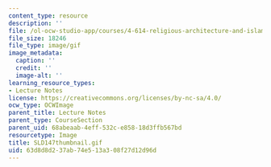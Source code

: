 ```yaml
---
content_type: resource
description: ''
file: /ol-ocw-studio-app/courses/4-614-religious-architecture-and-islamic-cultures-fall-2002/63d8d8d237ab74e513a308f27d12d96d_SLD147thumbnail.gif
file_size: 18246
file_type: image/gif
image_metadata:
  caption: ''
  credit: ''
  image-alt: ''
learning_resource_types:
- Lecture Notes
license: https://creativecommons.org/licenses/by-nc-sa/4.0/
ocw_type: OCWImage
parent_title: Lecture Notes
parent_type: CourseSection
parent_uid: 68abeaab-4eff-532c-e858-18d3ffb567bd
resourcetype: Image
title: SLD147thumbnail.gif
uid: 63d8d8d2-37ab-74e5-13a3-08f27d12d96d
---
```

